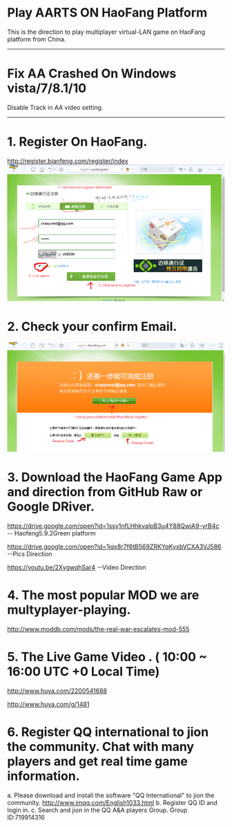 # Play AARTS ON HaoFang Platform
This is the direction to play multiplayer virtual-LAN game on HaoFang platform from China. 

---------------------------------
# Fix AA Crashed On Windows vista/7/8.1/10
Disable Track in AA video setting. 

---------------------------------
# 1. Register On HaoFang.

http://register.bianfeng.com/register/index
![image](https://github.com/crazyvest/Play-AARTS-ON-HaoFang-Platform/blob/master/Pic/Regitser1.png?raw=true)


# 2. Check your confirm Email.
![image](https://github.com/crazyvest/Play-AARTS-ON-HaoFang-Platform/blob/master/Pic/Regisger2.png?raw=true)

# 3. Download the HaoFang Game App and direction from GitHub Raw or Google DRiver.
https://drive.google.com/open?id=1ssy1nfLHhkvalpB3u4Y88QwiA9-yrB4c  
  -- Haofeng5.9.2Green platform

https://drive.google.com/open?id=1jqx8r7f6tB569ZRKYqKyxbVCXA3VJ586  
  --Pics Direction

https://youtu.be/2XygwqhSar4
  --Video Direction
 
 
# 4. The most popular MOD we are multyplayer-playing.

http://www.moddb.com/mods/the-real-war-escalates-mod-555

# 5. The Live Game Video . ( 10:00 ~ 16:00 UTC +0 Local Time)

http://www.huya.com/2200541688

http://www.huya.com/g/1481


# 6. Register QQ international to  jion the community. Chat with many players and get real time game information.

a. Please download and install the software "QQ International" to jion the community.
  http://www.imqq.com/English1033.html
b. Register QQ ID and login in.
c. Search and jion in the QQ A&A players Group. Group ID:719914316


